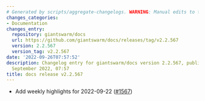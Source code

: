 ```yaml
---
# Generated by scripts/aggregate-changelogs. WARNING: Manual edits to this files will be overwritten.
changes_categories:
- Documentation
changes_entry:
  repository: giantswarm/docs
  url: https://github.com/giantswarm/docs/releases/tag/v2.2.567
  version: 2.2.567
  version_tag: v2.2.567
date: '2022-09-26T07:57:52'
description: Changelog entry for giantswarm/docs version 2.2.567, published on 26
  September 2022, 07:57
title: docs release v2.2.567
---
```


- Add weekly highlights for 2022-09-22 ([#1567](https://github.com/giantswarm/docs/pull/1567))
